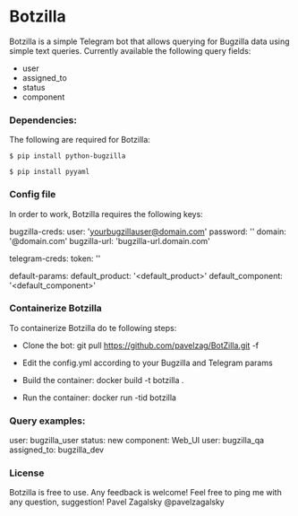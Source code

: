 # Botzilla

Botzilla is a simple Telegram bot that allows querying for Bugzilla data using simple text queries.
Currently available the following query fields:

 - user
 - assigned_to
 - status
 - component

### Dependencies:
The following are required for Botzilla:
```
$ pip install python-bugzilla
```

```
$ pip install pyyaml
```
### Config file
In order to work, Botzilla requires the following keys:

bugzilla-creds:
    user: '<yourbugzillauser@domain.com>'
    password: '<yourbugzillappassword>'
    domain: '@domain.com'
    bugzilla-url: 'bugzilla-url.domain.com'

telegram-creds:
    token: '<telegramtoken>'

default-params:
    default_product: '<default_product>'
    default_component: '<default_component>'


### Containerize Botzilla
To containerize Botzilla do te following steps:

- Clone the bot:
git pull https://github.com/pavelzag/BotZilla.git -f

- Edit the config.yml according to your Bugzilla and Telegram params
- Build the container:
docker build -t botzilla .
- Run the container:
docker run -tid botzilla

### Query examples:

user: bugzilla_user status: new
component: Web_UI user: bugzilla_qa assigned_to: bugzilla_dev


### License

Botzilla is free to use. Any feedback is welcome!
Feel free to ping me with any question, suggestion!
Pavel Zagalsky
@pavelzagalsky
